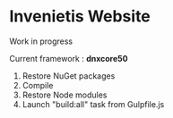 Invenietis Website
===
Work in progress

Current framework : **dnxcore50**

1. Restore NuGet packages
2. Compile
3. Restore Node modules
4. Launch "build:all" task from Gulpfile.js
